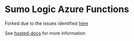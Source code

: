 # Sumo Logic Azure Functions

Forked due to the issues identified [here](https://octopusdeploy.slack.com/archives/C02DRAT24P6/p1671068526713649)

See [hosted-docs](https://github.com/OctopusDeploy/hosted-docs/blob/88b4b9ffdcb7395e6c8a08643ecb43ba5b119d7f/what-makes-up-cloud-platform/nsg-flow-logs.md) for more information
